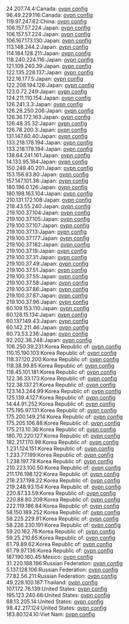 24.207.74.4:Canada: [ovpn config](vpn/24_207_74_4.ovpn)  
96.49.229.116:Canada: [ovpn config](vpn/96_49_229_116.ovpn)  
119.97.247.62:China: [ovpn config](vpn/119_97_247_62.ovpn)  
106.157.57.224:Japan: [ovpn config](vpn/106_157_57_224.ovpn)  
106.157.57.224:Japan: [ovpn config](vpn/106_157_57_224.ovpn)  
106.167.173.130:Japan: [ovpn config](vpn/106_167_173_130.ovpn)  
113.148.244.2:Japan: [ovpn config](vpn/113_148_244_2.ovpn)  
114.184.128.211:Japan: [ovpn config](vpn/114_184_128_211.ovpn)  
118.240.224.116:Japan: [ovpn config](vpn/118_240_224_116.ovpn)  
121.109.240.39:Japan: [ovpn config](vpn/121_109_240_39.ovpn)  
122.135.228.137:Japan: [ovpn config](vpn/122_135_228_137.ovpn)  
122.16.177.5:Japan: [ovpn config](vpn/122_16_177_5.ovpn)  
122.208.194.126:Japan: [ovpn config](vpn/122_208_194_126.ovpn)  
123.0.72.249:Japan: [ovpn config](vpn/123_0_72_249.ovpn)  
124.211.110.154:Japan: [ovpn config](vpn/124_211_110_154.ovpn)  
126.241.3.3:Japan: [ovpn config](vpn/126_241_3_3.ovpn)  
126.28.250.206:Japan: [ovpn config](vpn/126_28_250_206.ovpn)  
126.36.172.163:Japan: [ovpn config](vpn/126_36_172_163.ovpn)  
126.48.35.32:Japan: [ovpn config](vpn/126_48_35_32.ovpn)  
126.78.200.3:Japan: [ovpn config](vpn/126_78_200_3.ovpn)  
131.147.60.40:Japan: [ovpn config](vpn/131_147_60_40.ovpn)  
133.218.178.194:Japan: [ovpn config](vpn/133_218_178_194.ovpn)  
133.218.178.194:Japan: [ovpn config](vpn/133_218_178_194.ovpn)  
138.64.241.161:Japan: [ovpn config](vpn/138_64_241_161.ovpn)  
14.133.95.184:Japan: [ovpn config](vpn/14_133_95_184.ovpn)  
150.249.40.201:Japan: [ovpn config](vpn/150_249_40_201.ovpn)  
153.156.83.80:Japan: [ovpn config](vpn/153_156_83_80.ovpn)  
157.147.101.36:Japan: [ovpn config](vpn/157_147_101_36.ovpn)  
180.196.0.126:Japan: [ovpn config](vpn/180_196_0_126.ovpn)  
180.198.163.104:Japan: [ovpn config](vpn/180_198_163_104.ovpn)  
210.131.172.108:Japan: [ovpn config](vpn/210_131_172_108.ovpn)  
218.43.55.240:Japan: [ovpn config](vpn/218_43_55_240.ovpn)  
219.100.37.104:Japan: [ovpn config](vpn/219_100_37_104.ovpn)  
219.100.37.105:Japan: [ovpn config](vpn/219_100_37_105.ovpn)  
219.100.37.107:Japan: [ovpn config](vpn/219_100_37_107.ovpn)  
219.100.37.13:Japan: [ovpn config](vpn/219_100_37_13.ovpn)  
219.100.37.177:Japan: [ovpn config](vpn/219_100_37_177.ovpn)  
219.100.37.182:Japan: [ovpn config](vpn/219_100_37_182.ovpn)  
219.100.37.19:Japan: [ovpn config](vpn/219_100_37_19.ovpn)  
219.100.37.31:Japan: [ovpn config](vpn/219_100_37_31.ovpn)  
219.100.37.49:Japan: [ovpn config](vpn/219_100_37_49.ovpn)  
219.100.37.51:Japan: [ovpn config](vpn/219_100_37_51.ovpn)  
219.100.37.55:Japan: [ovpn config](vpn/219_100_37_55.ovpn)  
219.100.37.58:Japan: [ovpn config](vpn/219_100_37_58.ovpn)  
219.100.37.86:Japan: [ovpn config](vpn/219_100_37_86.ovpn)  
219.100.37.87:Japan: [ovpn config](vpn/219_100_37_87.ovpn)  
219.100.37.96:Japan: [ovpn config](vpn/219_100_37_96.ovpn)  
60.109.153.110:Japan: [ovpn config](vpn/60_109_153_110.ovpn)  
60.128.15.134:Japan: [ovpn config](vpn/60_128_15_134.ovpn)  
60.137.149.43:Japan: [ovpn config](vpn/60_137_149_43.ovpn)  
60.142.211.46:Japan: [ovpn config](vpn/60_142_211_46.ovpn)  
60.73.53.236:Japan: [ovpn config](vpn/60_73_53_236.ovpn)  
92.202.36.248:Japan: [ovpn config](vpn/92_202_36_248.ovpn)  
106.250.39.231:Korea Republic of: [ovpn config](vpn/106_250_39_231.ovpn)  
110.15.190.103:Korea Republic of: [ovpn config](vpn/110_15_190_103.ovpn)  
118.37.120.200:Korea Republic of: [ovpn config](vpn/118_37_120_200.ovpn)  
118.38.99.85:Korea Republic of: [ovpn config](vpn/118_38_99_85.ovpn)  
118.45.101.181:Korea Republic of: [ovpn config](vpn/118_45_101_181.ovpn)  
122.36.33.173:Korea Republic of: [ovpn config](vpn/122_36_33_173.ovpn)  
122.38.137.21:Korea Republic of: [ovpn config](vpn/122_38_137_21.ovpn)  
123.143.244.99:Korea Republic of: [ovpn config](vpn/123_143_244_99.ovpn)  
125.139.4.127:Korea Republic of: [ovpn config](vpn/125_139_4_127.ovpn)  
14.44.91.252:Korea Republic of: [ovpn config](vpn/14_44_91_252.ovpn)  
175.195.97.131:Korea Republic of: [ovpn config](vpn/175_195_97_131.ovpn)  
175.200.149.214:Korea Republic of: [ovpn config](vpn/175_200_149_214.ovpn)  
175.205.106.88:Korea Republic of: [ovpn config](vpn/175_205_106_88.ovpn)  
175.213.10.36:Korea Republic of: [ovpn config](vpn/175_213_10_36.ovpn)  
180.70.220.127:Korea Republic of: [ovpn config](vpn/180_70_220_127.ovpn)  
182.217.170.98:Korea Republic of: [ovpn config](vpn/182_217_170_98.ovpn)  
1.231.124.151:Korea Republic of: [ovpn config](vpn/1_231_124_151.ovpn)  
1.233.77.199:Korea Republic of: [ovpn config](vpn/1_233_77_199.ovpn)  
1.238.197.78:Korea Republic of: [ovpn config](vpn/1_238_197_78.ovpn)  
210.223.100.50:Korea Republic of: [ovpn config](vpn/210_223_100_50.ovpn)  
211.176.198.122:Korea Republic of: [ovpn config](vpn/211_176_198_122.ovpn)  
218.237.198.22:Korea Republic of: [ovpn config](vpn/218_237_198_22.ovpn)  
219.248.93.154:Korea Republic of: [ovpn config](vpn/219_248_93_154.ovpn)  
220.87.33.59:Korea Republic of: [ovpn config](vpn/220_87_33_59.ovpn)  
220.88.80.209:Korea Republic of: [ovpn config](vpn/220_88_80_209.ovpn)  
222.119.186.84:Korea Republic of: [ovpn config](vpn/222_119_186_84.ovpn)  
58.150.189.252:Korea Republic of: [ovpn config](vpn/58_150_189_252.ovpn)  
58.225.229.91:Korea Republic of: [ovpn config](vpn/58_225_229_91.ovpn)  
58.226.230.191:Korea Republic of: [ovpn config](vpn/58_226_230_191.ovpn)  
59.20.162.76:Korea Republic of: [ovpn config](vpn/59_20_162_76.ovpn)  
59.25.210.65:Korea Republic of: [ovpn config](vpn/59_25_210_65.ovpn)  
61.79.89.62:Korea Republic of: [ovpn config](vpn/61_79_89_62.ovpn)  
61.79.97.136:Korea Republic of: [ovpn config](vpn/61_79_97_136.ovpn)  
187.190.160.45:Mexico: [ovpn config](vpn/187_190_160_45.ovpn)  
31.220.188.196:Russian Federation: [ovpn config](vpn/31_220_188_196.ovpn)  
5.137.128.106:Russian Federation: [ovpn config](vpn/5_137_128_106.ovpn)  
77.82.56.211:Russian Federation: [ovpn config](vpn/77_82_56_211.ovpn)  
49.228.100.187:Thailand: [ovpn config](vpn/49_228_100_187.ovpn)  
107.172.76.139:United States: [ovpn config](vpn/107_172_76_139.ovpn)  
195.123.240.66:United States: [ovpn config](vpn/195_123_240_66.ovpn)  
68.13.205.14:United States: [ovpn config](vpn/68_13_205_14.ovpn)  
98.42.217.124:United States: [ovpn config](vpn/98_42_217_124.ovpn)  
183.80.124.10:Viet Nam: [ovpn config](vpn/183_80_124_10.ovpn)  
